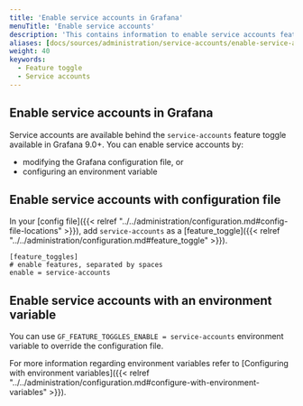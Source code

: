 ```yaml
---
title: 'Enable service accounts in Grafana'
menuTitle: 'Enable service accounts'
description: 'This contains information to enable service accounts feature in Grafana'
aliases: [docs/sources/administration/service-accounts/enable-service-accounts.md]
weight: 40
keywords:
  - Feature toggle
  - Service accounts
---
```


## Enable service accounts in Grafana

Service accounts are available behind the `service-accounts` feature toggle available in Grafana 9.0+.
You can enable service accounts by:
- modifying the Grafana configuration file, or
- configuring an environment variable

## Enable service accounts with configuration file

In your [config file]({{< relref "../../administration/configuration.md#config-file-locations" >}}), add `service-accounts` as a [feature_toggle]({{< relref "../../administration/configuration.md#feature_toggle" >}}).

```
[feature_toggles]
# enable features, separated by spaces
enable = service-accounts
```

## Enable service accounts with an environment variable

You can use `GF_FEATURE_TOGGLES_ENABLE = service-accounts` environment variable to override the configuration file.

For more information regarding environment variables refer to [Configuring with environment variables]({{< relref "../../administration/configuration.md#configure-with-environment-variables" >}}).
